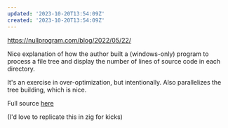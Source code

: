 ```yaml
---
updated: '2023-10-20T13:54:09Z'
created: '2023-10-20T13:54:09Z'
---
```

https://nullprogram.com/blog/2022/05/22/

Nice explanation of how the author built a (windows-only) program to process a file tree and display the number of lines of source code in each directory.

It's an exercise in over-optimization, but intentionally. Also parallelizes the tree building, which is nice.

Full source [here](https://github.com/skeeto/scratch/blob/5129fd45153999924334c5a989216e98cb5e1098/misc/watc.c)

(I'd love to replicate this in zig for kicks)